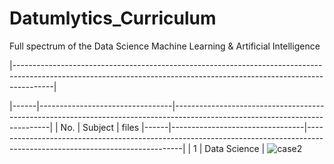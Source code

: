 # Datumlytics_Curriculum
Full spectrum of the Data Science Machine Learning & Artificial Intelligence

|----------------------------------------------------------------------------------------------------------------------------------------------------------------------|

|------|---------------------------------|-----------------------------------------------------------------------------------------------------------------------------|
| No.  |       Subject                   |         files
|------|---------------------------------|-----------------------------------------------------------------------------------------------------------------------------|
|  1     |       Data Science              |         ![case2](https://github.com/Nyotabenson/Datumlytics_Curriculum/assets/112963428/3033f42a-ee24-4084-b5f8-341aaec8268c)
